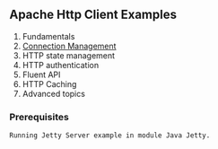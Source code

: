 ## Apache Http Client Examples

1. Fundamentals
2. [Connection Management](https://hc.apache.org/httpcomponents-client-4.5.x/tutorial/html/connmgmt.html)
3. HTTP state management
4. HTTP authentication
5. Fluent API
6. HTTP Caching
7. Advanced topics

### Prerequisites
    Running Jetty Server example in module Java Jetty.

